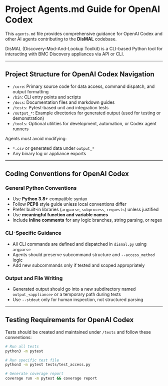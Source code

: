 # Project Agents.md Guide for OpenAI Codex

This `agents.md` file provides comprehensive guidance for OpenAI Codex and other AI agents contributing to the **DisMAL** codebase.

DisMAL (Discovery-Mod-And-Lookup Toolkit) is a CLI-based Python tool for interacting with BMC Discovery appliances via API or CLI.

---

## Project Structure for OpenAI Codex Navigation

- `/core`: Primary source code for data access, command dispatch, and output formatting
- `/bin`: CLI entry points and scripts
- `/docs`: Documentation files and markdown guides
- `/tests`: Pytest-based unit and integration tests
- `/output_*`: Example directories for generated output (used for testing or demonstration)
- `/tools`: Optional utilities for development, automation, or Codex agent runners

Agents must avoid modifying:
- `*.csv` or generated data under `output_*`
- Any binary log or appliance exports

---

## Coding Conventions for OpenAI Codex

### General Python Conventions

- Use **Python 3.8+** compatible syntax
- Follow **PEP8** style guide unless local conventions differ
- Prefer built-in libraries (`argparse`, `subprocess`, `requests`) unless justified
- Use **meaningful function and variable names**
- Include **inline comments** for any logic branches, string parsing, or regex

### CLI-Specific Guidance

- All CLI commands are defined and dispatched in `dismal.py` using `argparse`
- Agents should preserve subcommand structure and `--access_method` logic
- Add new subcommands only if tested and scoped appropriately

### Output and File Writing

- Generated output should go into a new subdirectory named `output_<appliance>` or a temporary path during tests
- Use `--stdout` only for human inspection, not structured parsing

---

## Testing Requirements for OpenAI Codex

Tests should be created and maintained under `/tests` and follow these conventions:

```bash
# Run all tests
python3 -m pytest

# Run specific test file
python3 -m pytest tests/test_access.py

# Generate coverage report
coverage run -m pytest && coverage report